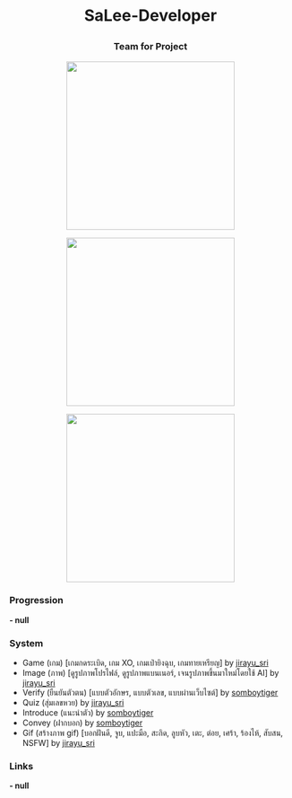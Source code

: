 # <p align="center">SaLee-Developer<p>
### <p align="center">Team for Project<p>
<div align="center">

<a href="https://discord.com/users/1089356674764120125"><img align="center" width="300px" src="https://lanyard.cnrad.dev/api/1089356674764120125" ></a>

<a href="https://discord.com/users/710543022412267521"><img align="center" width="300px" src="https://lanyard.cnrad.dev/api/710543022412267521"></a>

<a href="https://discord.com/users/919878532228841532"><img align="center"  width="300px" src="https://lanyard.cnrad.dev/api/919878532228841532"></a>

</div>

### Progression
**- null**
### System
- Game (เกม) [เกมกดระเบิด, เกม XO, เกมเป่ายิงฉุบ, เกมทายเหรียญ] by <a href="https://discord.com/users/1089356674764120125">jirayu_sri<a>
- Image (ภาพ) [ดูรูปภาพโปรไฟล์, ดูรูปภาพแบนเนอร์, เจนรูปภาพขึ้นมาใหม่โดยใช้ AI] by <a href="https://discord.com/users/1089356674764120125">jirayu_sri<a>
- Verify (ยืนยันตัวตน) [แบบตัวอักษร, แบบตัวเลข, แบบผ่านเว็บไซต์] by <a href="https://discord.com/users/919878532228841532">somboytiger<a>
- Quiz (สุ่มเลขหวย) by <a href="https://discord.com/users/1089356674764120125">jirayu_sri<a>
- Introduce (แนะนำตัว) by <a href="https://discord.com/users/919878532228841532">somboytiger<a>
- Convey (ฝากบอก) by <a href="https://discord.com/users/919878532228841532">somboytiger<a>
- Gif (สร้างภาพ gif) [บอกฝันดี, จูบ, แปะมือ, สะกิด, ลูบหัว, เตะ, ต่อย, เศร้า, ร้องไห้, สับสน, NSFW] by <a href="https://discord.com/users/1089356674764120125">jirayu_sri<a>
### Links
**- null**
